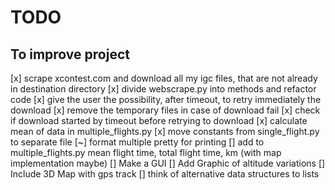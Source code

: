 # TODO

## To improve project

[x] scrape xcontest.com and download all my igc files, that are not already in destination directory
[x] divide webscrape.py into methods and refactor code
[x] give the user the possibility, after timeout, to retry immediately the download
[x] remove the temporary files in case of download fail
[x] check if download started by timeout before retrying to download
[x] calculate mean of data in multiple_flights.py
[x] move constants from single_flight.py to separate file
[~] format multiple pretty for printing
[] add to multiple_flights.py mean flight time, total flight time, km (with map implementation maybe)
[] Make a GUI
[] Add Graphic of altitude variations
[] Include 3D Map with gps track
[] think of alternative data structures to lists
